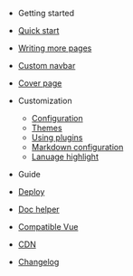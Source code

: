 - Getting started
 - [Quick start](/quickstart)
 - [Writing more pages](/more-pages)
 - [Custom navbar](/custom-navbar)
 - [Cover page](/cover)

- Customization
  - [Configuration](/configuration)
  - [Themes](/themes)
  - [Using plugins](/plugins)
  - [Markdown configuration](/markdown)
  - [Lanuage highlight](/language-highlight)

- Guide
 - [Deploy](/deploy)
 - [Doc helper](/helpers)
 - [Compatible Vue](/vue)
 - [CDN](/cdn)

- [Changelog](/changelog)
